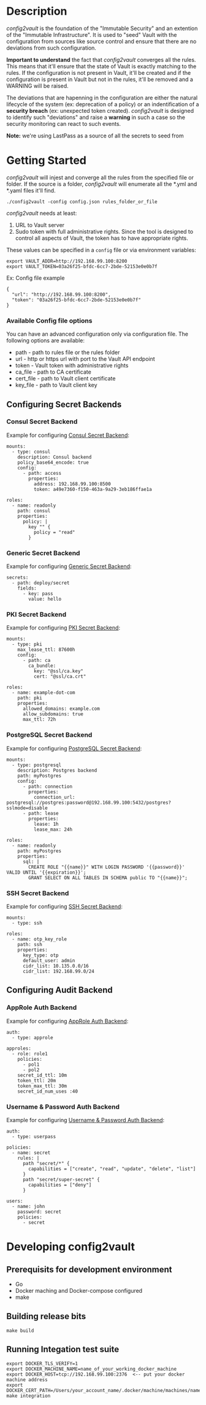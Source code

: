 # Description

  _config2vault_ is the foundation of the "Immutable Security" and an extention of the "Immutable Infrastructure".
It is used to "seed" Vault with the configuration from sources like source control and ensure that there are no
deviations from such configuration.

**Important to understand** the fact that _config2vault_ converges all the rules. This means that it'll ensure that
the state of Vault is exactly matching to the rules. If the configuration is not present in Vault, it'll be created
and if the configuration is present in Vault but not in the rules, it'll be removed and a WARNING will be raised.
 
  The deviations that are hapenning in the configuration are either the natural lifecycle of the system
(ex: deprecation of a policy) or an indentification of a **security breach** (ex: unexpected token created).
 _config2vault_ is designed to identify such "deviations" and raise a **warning** in such a case so the security
 monitoring can react to such events.
 
 **Note:** we're using LastPass as a source of all the secrets to seed from
 
 # Getting Started
 
 _config2vault_ will injest and converge all the rules from the specified file or folder. If the source is a folder, 
 _config2vault_ will enumerate all the *.yml and *.yaml files it'll find.
 
 ```
 ./config2vault -config config.json rules_folder_or_file
 ```
 
 _config2vault_ needs at least:
  1. URL to Vault server
  1. Sudo token with full administrative rights. Since the tool is designed to control all aspects of Vault, the 
  token has to have appropriate rights.  
 
 These values can be specified in a ```config``` file or via environment variables:
 
 ```
 export VAULT_ADDR=http://192.168.99.100:8200
 export VAULT_TOKEN=03a26f25-bfdc-6cc7-2bde-52153e0e0b7f
 ```
 
Ex: Config file example
 ```
 {
   "url": "http://192.168.99.100:8200",
   "token": "03a26f25-bfdc-6cc7-2bde-52153e0e0b7f"
 }
 ```
 
 ### Available Config file options
 
 You can have an advanced configuration only via configuration file. The following options are available:
 
 * path - path to rules file or the rules folder
 * url - http or https url with port to the Vault API endpoint
 * token - Vault token with administrative rights
 * ca_file - path to CA certificate
 * cert_file - path to Vault client certificate
 * key_file - path to Vault client key

## Configuring Secret Backends

### Consul Secret Backend

Example for configuring [Consul Secret Backend](https://www.vaultproject.io/docs/secrets/consul/index.html):

```
mounts:
  - type: consul
    description: Consul backend
    policy_base64_encode: true
    config:
      - path: access
        properties:
          address: 192.168.99.100:8500
          token: a49e7360-f150-463a-9a29-3eb186ffae1a
          
roles:
  - name: readonly
    path: consul
    properties:
      policy: |
        key "" {
          policy = "read"
        }
```

### Generic Secret Backend

Example for configuring [Generic Secret Backend](https://www.vaultproject.io/docs/secrets/generic/index.html):

```
secrets:
  - path: deploy/secret
    fields:
      - key: pass
        value: hello
```

### PKI Secret Backend

Example for configuring [PKI Secret Backend](https://www.vaultproject.io/docs/secrets/pki/index.html):

```
mounts:
  - type: pki
    max_lease_ttl: 87600h
    config:
      - path: ca
        ca_bundle:
          key: "@ssl/ca.key"
          cert: "@ssl/ca.crt"
          
roles:
  - name: example-dot-com
    path: pki
    properties:
      allowed_domains: example.com
      allow_subdomains: true
      max_ttl: 72h
```

### PostgreSQL Secret Backend

Example for configuring [PostgreSQL Secret Backend](https://www.vaultproject.io/docs/secrets/postgresql/index.html):

```
mounts:
  - type: postgresql
    description: Postgres backend
    path: myPostgres
    config:
      - path: connection
        properties:
          connection_url: postgresql://postgres:password@192.168.99.100:5432/postgres?sslmode=disable
      - path: lease
        properties:
          lease: 1h
          lease_max: 24h
          
roles:
  - name: readonly
    path: myPostgres
    properties:
      sql: |
        CREATE ROLE "{{name}}" WITH LOGIN PASSWORD '{{password}}' VALID UNTIL '{{expiration}}';
        GRANT SELECT ON ALL TABLES IN SCHEMA public TO "{{name}}";
```

### SSH Secret Backend

Example for configuring [SSH Secret Backend](https://www.vaultproject.io/docs/secrets/ssh/index.html):

```
mounts:
  - type: ssh
  
roles:
  - name: otp_key_role
    path: ssh
    properties:
      key_type: otp
      default_user: admin
      cidr_list: 10.135.0.0/16
      cidr_list: 192.168.99.0/24
```

## Configuring Audit Backend
 
### AppRole Auth Backend

Example for configuring [AppRole Auth Backend](https://www.vaultproject.io/docs/auth/approle.html):

```
auth:
  - type: approle
  
approles:
  - role: role1
    policies:
      - pol1
      - pol2
    secret_id_ttl: 10m
    token_ttl: 20m
    token_max_ttl: 30m
    secret_id_num_uses :40
```

### Username & Password Auth Backend 

Example for configuring [Username & Password Auth Backend](https://www.vaultproject.io/docs/auth/userpass.html):

```
auth:
  - type: userpass
  
policies:
  - name: secret
    rules: |
      path "secret/*" {
        capabilities = ["create", "read", "update", "delete", "list"]
      }
      path "secret/super-secret" {
        capabilities = ["deny"]
      }
      
users:
  - name: john
    password: secret
    policies:
      - secret
```

# Developing config2vault
## Prerequisits for development environment

* Go
* Docker maching and Docker-compose configured
* make

## Building release bits

```
make build
```

## Running Integation test suite


```
export DOCKER_TLS_VERIFY=1
export DOCKER_MACHINE_NAME=name_of_your_working_docker_machine
export DOCKER_HOST=tcp://192.168.99.100:2376  <-- put your docker machine address
export DOCKER_CERT_PATH=/Users/your_account_name/.docker/machine/machines/name_of_your_working_docker_machine
make integration
```
